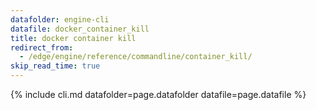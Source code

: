 ```yaml
---
datafolder: engine-cli
datafile: docker_container_kill
title: docker container kill
redirect_from:
  - /edge/engine/reference/commandline/container_kill/
skip_read_time: true
---
```

<!--
This page is automatically generated from Docker's source code. If you want to
suggest a change to the text that appears here, open a ticket or pull request
in the source repository on GitHub:

https://github.com/docker/cli
-->

{% include cli.md datafolder=page.datafolder datafile=page.datafile %}
